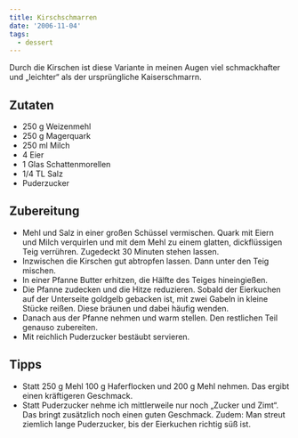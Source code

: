 ```yaml
---
title: Kirschschmarren
date: '2006-11-04'
tags:
  - dessert
---
```


Durch die Kirschen ist diese Variante in meinen Augen viel schmackhafter und „leichter“ als der ursprüngliche Kaiserschmarrn.

## Zutaten

- 250 g Weizenmehl
- 250 g Magerquark
- 250 ml Milch
- 4 Eier
- 1 Glas Schattenmorellen
- 1/4 TL Salz
- Puderzucker

## Zubereitung

- Mehl und Salz in einer großen Schüssel vermischen. Quark mit Eiern und Milch verquirlen und mit dem Mehl zu einem glatten, dickflüssigen Teig verrühren. Zugedeckt 30 Minuten stehen lassen.
- Inzwischen die Kirschen gut abtropfen lassen. Dann unter den Teig mischen.
- In einer Pfanne Butter erhitzen, die Hälfte des Teiges hineingießen.
- Die Pfanne zudecken und die Hitze reduzieren. Sobald der Eierkuchen auf der Unterseite goldgelb gebacken ist, mit zwei Gabeln in kleine Stücke reißen. Diese bräunen und dabei häufig wenden.
- Danach aus der Pfanne nehmen und warm stellen. Den restlichen Teil genauso zubereiten.
- Mit reichlich Puderzucker bestäubt servieren.

## Tipps

- Statt 250 g Mehl 100 g Haferflocken und 200 g Mehl nehmen. Das ergibt einen kräftigeren Geschmack.
- Statt Puderzucker nehme ich mittlerweile nur noch „Zucker und Zimt“. Das bringt zusätzlich noch einen guten Geschmack. Zudem: Man streut ziemlich lange Puderzucker, bis der Eierkuchen richtig süß ist.



